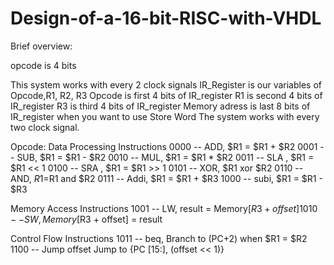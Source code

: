 # Design-of-a-16-bit-RISC-with-VHDL


Brief overview:

opcode is 4 bits
 
This system works with every 2 clock signals
IR_Register is our variables of Opcode,R1, R2, R3 
Opcode is first 4 bits of IR_register
R1 is second 4 bits of IR_register
R3 is third 4 bits of IR_register
Memory adress is last 8 bits of IR_register when you want to use Store Word
The system works with every two clock signal. 

Opcode:
Data Processing Instructions
0000 -- ADD, $R1 = $R1 + $R2
0001 -- SUB, $R1 = $R1 - $R2
0010 -- MUL, $R1 = $R1 * $R2
0011 -- SLA , $R1 = $R1 << 1
0100 -- SRA , $R1 = $R1 >> 1
0101 -- XOR, $R1 xor $R2
0110 -- AND, $R1 =$R1 and $R2
0111 -- Addi, $R1 = $R1 + $R3
1000 -- subi, $R1 = $R1 - $R3

Memory Access Instructions
1001 -- LW, result = Memory[$R3 + offset]
1010 -- SW, Memory[$R3 + offset] = result

Control Flow Instructions
1011 -- beq, Branch to (PC+2) when $R1 = $R2
1100 -- Jump offset Jump to {PC [15:], (offset << 1)}



